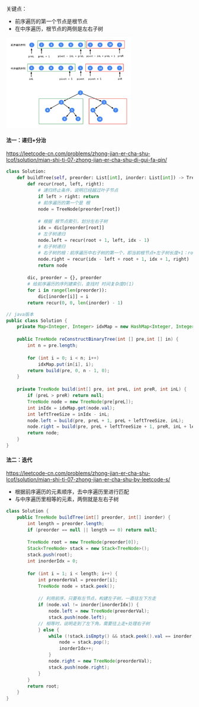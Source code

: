 关键点：
- 前序遍历的第一个节点是根节点
- 在中序遍历，根节点的两侧是左右子树     

<img src="./imgs/tree_seq.png" alt="节点位置" style="zoom:33%;" />

  

#### 法一：递归+分治

https://leetcode-cn.com/problems/zhong-jian-er-cha-shu-lcof/solution/mian-shi-ti-07-zhong-jian-er-cha-shu-di-gui-fa-qin/

```python
class Solution:
    def buildTree(self, preorder: List[int], inorder: List[int]) -> TreeNode:
        def recur(root, left, right):
            # 递归终止条件，说明已经越过叶子节点
            if left > right: return 
            # 前序遍历的第一个是 根
            node = TreeNode(preorder[root])
            
            # 根据 根节点索引，划分左右子树
            idx = dic[preorder[root]]
            # 左子树递归
            node.left = recur(root + 1, left, idx - 1)
            # 右子树递归
            # 右子树的根：前序遍历中右子树的第一个，即当前根节点+左子树长度+1：root+ idx-left + 1
            node.right = recur(idx - left + root + 1, idx + 1, right)
            return node

        dic, preorder = {}, preorder
        # 给前序遍历的序列建索引，查找时 时间复杂度O(1)
        for i in range(len(preorder)):
            dic[inorder[i]] = i
        return recur(0, 0, len(inorder) - 1)
```



```java
// java版本
public class Solution {
    private Map<Integer, Integer> idxMap = new HashMap<Integer, Integer>();
    
    public TreeNode reConstructBinaryTree(int [] pre,int [] in) {
        int n = pre.length;
        
        for (int i = 0; i < n; i++)
            idxMap.put(in[i], i);
        return build(pre, 0, n - 1, 0);
    }
    
    private TreeNode build(int[] pre, int preL, int preR, int inL) {
        if (preL > preR) return null;
        TreeNode node = new TreeNode(pre[preL]);
        int inIdx = idxMap.get(node.val);
        int leftTreeSize = inIdx - inL;
        node.left = build(pre, preL + 1, preL + leftTreeSize, inL);
        node.right = build(pre, preL + leftTreeSize + 1, preR, inL + leftTreeSize + 1);
        return node;
    }
}
```







#### 法二：迭代

https://leetcode-cn.com/problems/zhong-jian-er-cha-shu-lcof/solution/mian-shi-ti-07-zhong-jian-er-cha-shu-by-leetcode-s/

- 根据前序遍历的元素顺序，去中序遍历里进行匹配
- 与中序遍历里相等的元素，两侧就是左右子树

```java
class Solution {
    public TreeNode buildTree(int[] preorder, int[] inorder) {
        int length = preorder.length;
        if (preorder == null || length == 0) return null;
        
        TreeNode root = new TreeNode(preorder[0]);
        Stack<TreeNode> stack = new Stack<TreeNode>();
        stack.push(root);
        int inorderIdx = 0;
        
        for (int i = 1; i < length; i++) {
            int preorderVal = preorder[i];
            TreeNode node = stack.peek();

            // 利用前序，只要有左节点，构建左子树，一直往左下方走
            if (node.val != inorder[inorderIdx]) {
                node.left = new TreeNode(preorderVal);
                stack.push(node.left);
            // 相等时，说明走到了左下角，需要往上走+处理右子树
            } else {
                while (!stack.isEmpty() && stack.peek().val == inorder[inorderIdx]) {
                    node = stack.pop();
                    inorderIdx++;
                }
                node.right = new TreeNode(preorderVal);
                stack.push(node.right);
            }
        }
        return root;
    }
}
```


